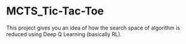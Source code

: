 # MCTS_Tic-Tac-Toe
This project gives you an idea of how the search space of algorithm is reduced using Deep Q Learning (basically RL).
